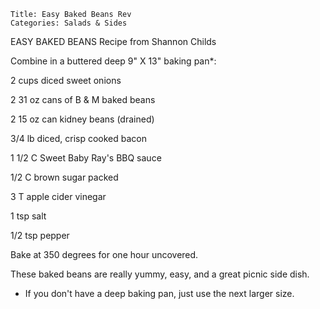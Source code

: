 ~~~ recipe-info
Title: Easy Baked Beans Rev
Categories: Salads & Sides
~~~

EASY BAKED BEANS    Recipe from Shannon Childs

Combine in a buttered deep 9" X 13" baking pan*:

2 cups diced sweet onions

2 31 oz cans of B & M baked beans

2 15 oz can kidney beans (drained)

3/4 lb diced, crisp cooked bacon

1 1/2 C Sweet Baby Ray's BBQ sauce

1/2 C brown sugar packed

3 T apple cider vinegar

1 tsp salt

1/2 tsp pepper

Bake at 350 degrees for one hour uncovered.

These baked beans are really yummy, easy, and a great picnic side dish.

* If you don't have a deep baking pan, just use the next larger size.
